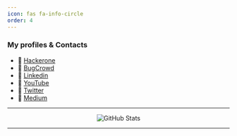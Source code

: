 ```yaml
---
icon: fas fa-info-circle
order: 4
---
```


### My profiles & Contacts

- 🔰 [Hackerone](https://hackerone.com/remonsec)
- 🔰 [BugCrowd](https://bugcrowd.com/remonsec)  
- 🔰 [Linkedin](https://www.linkedin.com/in/remonsec/)
- 🔰 [YouTube](https://youtube.com/remonsec)
- 🔰 [Twitter](https://twitter.com/remonsec)
- 🔰 [Medium](https://medium.com/@remonsec)

---

<p align="center">
  <img src="https://github-readme-stats.vercel.app/api?username=remonsec&&show_icons=true&theme=radical" alt="GitHub Stats" />
</p>

---